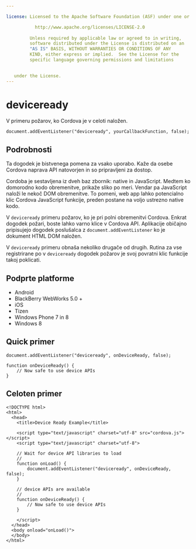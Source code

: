 ```yaml
---

license: Licensed to the Apache Software Foundation (ASF) under one or more contributor license agreements. See the NOTICE file distributed with this work for additional information regarding copyright ownership. The ASF licenses this file to you under the Apache License, Version 2.0 (the "License"); you may not use this file except in compliance with the License. You may obtain a copy of the License at

           http://www.apache.org/licenses/LICENSE-2.0
    
         Unless required by applicable law or agreed to in writing,
         software distributed under the License is distributed on an
         "AS IS" BASIS, WITHOUT WARRANTIES OR CONDITIONS OF ANY
         KIND, either express or implied.  See the License for the
         specific language governing permissions and limitations
    

   under the License.
---
```


# deviceready

V primeru požarov, ko Cordova je v celoti naložen.

    document.addEventListener("deviceready", yourCallbackFunction, false);
    

## Podrobnosti

Ta dogodek je bistvenega pomena za vsako uporabo. Kaže da osebe Cordova naprava API natovorjen in so pripravljeni za dostop.

Cordoba je sestavljena iz dveh baz zbornik: native in JavaScript. Medtem ko domorodno kodo obremenitve, prikaže sliko po meri. Vendar pa JavaScript naloži le nekoč DOM obremenitve. To pomeni, web app lahko potencialno klic Cordova JavaScript funkcije, preden postane na voljo ustrezno native kodo.

V `deviceready` primeru požarov, ko je pri polni obremenitvi Cordova. Enkrat dogodek požari, boste lahko varno klice v Cordova API. Aplikacije običajno pripisujejo dogodek poslušalca z `document.addEventListener` ko je dokument HTML DOM naložen.

V `deviceready` primeru obnaša nekoliko drugače od drugih. Rutina za vse registrirane po v `deviceready` dogodek požarov je svoj povratni klic funkcije takoj poklicati.

## Podprte platforme

*   Android
*   BlackBerry WebWorks 5.0 +
*   iOS
*   Tizen
*   Windows Phone 7 in 8
*   Windows 8

## Quick primer

    document.addEventListener("deviceready", onDeviceReady, false);
    
    function onDeviceReady() {
        // Now safe to use device APIs
    }
    

## Celoten primer

    <!DOCTYPE html>
    <html>
      <head>
        <title>Device Ready Example</title>
    
        <script type="text/javascript" charset="utf-8" src="cordova.js"></script>
        <script type="text/javascript" charset="utf-8">
    
        // Wait for device API libraries to load
        //
        function onLoad() {
            document.addEventListener("deviceready", onDeviceReady, false);
        }
    
        // device APIs are available
        //
        function onDeviceReady() {
            // Now safe to use device APIs
        }
    
        </script>
      </head>
      <body onload="onLoad()">
      </body>
    </html>